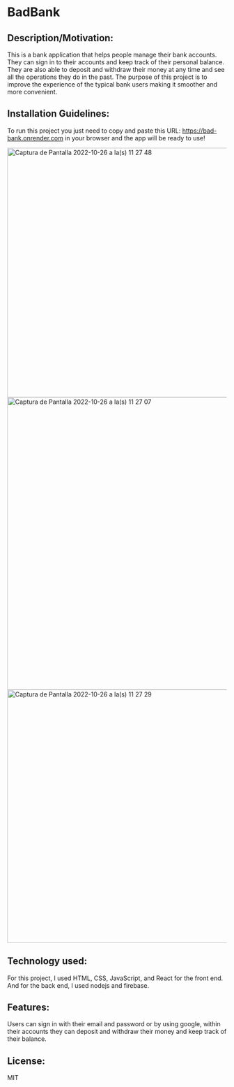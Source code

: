 # BadBank

## Description/Motivation: 
 This is a bank application that helps people manage their bank accounts.  They can sign in to their accounts and keep track of their personal balance. They are also able to deposit and withdraw their money at any time and see all the operations they do in the past. The purpose of this project is to improve the experience of the typical bank users making it smoother and more convenient.

## Installation Guidelines:
To run this project you just need to copy and paste this URL: https://bad-bank.onrender.com in your browser and the app will be ready to use! 

<img width="571" alt="Captura de Pantalla 2022-10-26 a la(s) 11 27 48" src="https://user-images.githubusercontent.com/77693396/198087020-05c21d94-c9d8-4e6f-a8c3-70a12481445a.png">
<img width="670" alt="Captura de Pantalla 2022-10-26 a la(s) 11 27 07" src="https://user-images.githubusercontent.com/77693396/198087328-9658ed65-6ba9-4924-9587-580fa96d74a1.png">
<img width="580" alt="Captura de Pantalla 2022-10-26 a la(s) 11 27 29" src="https://user-images.githubusercontent.com/77693396/198087368-88895724-1c11-4b89-9c1a-bf9e754dd86f.png">

## Technology used: 
For this project, I used HTML, CSS, JavaScript, and React for the front end.
And for the back end, I used nodejs and firebase.

## Features: 
Users can sign in with their email and password or by using google, within their accounts they can deposit and withdraw their money and keep track of their balance.

## License: 
MIT

